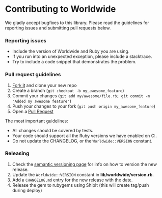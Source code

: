 # Contributing to Worldwide

We gladly accept bugfixes to this library. Please read the guidelines for reporting issues and submitting pull requests below.

### Reporting issues

- Include the version of Worldwide and Ruby you are using.
- If you run into an unexpected exception, please include a stacktrace.
- Try to include a code snippet that demonstrates the problem.

### Pull request guidelines

1. [Fork it](http://github.com/Shopify/worldwide/fork) and clone your new repo
2. Create a branch (`git checkout -b my_awesome_feature`)
3. Commit your changes (`git add my/awesome/file.rb; git commit -m "Added my awesome feature"`)
4. Push your changes to your fork (`git push origin my_awesome_feature`)
5. Open a [Pull Request](https://github.com/shopify/worldwide/pulls)

The most important guidelines:

- All changes should be covered by tests.
- Your code should support all the Ruby versions we have enabled on CI.
- Do not update the CHANGELOG, or the `Worldwide::VERSION` constant.

### Releasing

1. Check the [semantic versioning page](http://semver.org) for info on how to version the new release.
2. Update the  `Worldwide::VERSION` constant in **lib/worldwide/version.rb**.
3. Add a `CHANGELOG.md` entry for the new release with the date.
4. Release the gem to rubygems using ShipIt (this will create tag/push during deploy)
